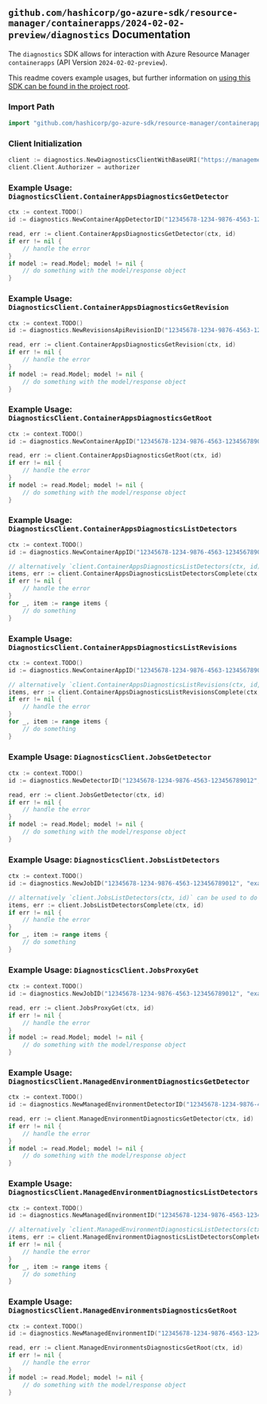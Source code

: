 
## `github.com/hashicorp/go-azure-sdk/resource-manager/containerapps/2024-02-02-preview/diagnostics` Documentation

The `diagnostics` SDK allows for interaction with Azure Resource Manager `containerapps` (API Version `2024-02-02-preview`).

This readme covers example usages, but further information on [using this SDK can be found in the project root](https://github.com/hashicorp/go-azure-sdk/tree/main/docs).

### Import Path

```go
import "github.com/hashicorp/go-azure-sdk/resource-manager/containerapps/2024-02-02-preview/diagnostics"
```


### Client Initialization

```go
client := diagnostics.NewDiagnosticsClientWithBaseURI("https://management.azure.com")
client.Client.Authorizer = authorizer
```


### Example Usage: `DiagnosticsClient.ContainerAppsDiagnosticsGetDetector`

```go
ctx := context.TODO()
id := diagnostics.NewContainerAppDetectorID("12345678-1234-9876-4563-123456789012", "example-resource-group", "containerAppValue", "detectorValue")

read, err := client.ContainerAppsDiagnosticsGetDetector(ctx, id)
if err != nil {
	// handle the error
}
if model := read.Model; model != nil {
	// do something with the model/response object
}
```


### Example Usage: `DiagnosticsClient.ContainerAppsDiagnosticsGetRevision`

```go
ctx := context.TODO()
id := diagnostics.NewRevisionsApiRevisionID("12345678-1234-9876-4563-123456789012", "example-resource-group", "containerAppValue", "revisionValue")

read, err := client.ContainerAppsDiagnosticsGetRevision(ctx, id)
if err != nil {
	// handle the error
}
if model := read.Model; model != nil {
	// do something with the model/response object
}
```


### Example Usage: `DiagnosticsClient.ContainerAppsDiagnosticsGetRoot`

```go
ctx := context.TODO()
id := diagnostics.NewContainerAppID("12345678-1234-9876-4563-123456789012", "example-resource-group", "containerAppValue")

read, err := client.ContainerAppsDiagnosticsGetRoot(ctx, id)
if err != nil {
	// handle the error
}
if model := read.Model; model != nil {
	// do something with the model/response object
}
```


### Example Usage: `DiagnosticsClient.ContainerAppsDiagnosticsListDetectors`

```go
ctx := context.TODO()
id := diagnostics.NewContainerAppID("12345678-1234-9876-4563-123456789012", "example-resource-group", "containerAppValue")

// alternatively `client.ContainerAppsDiagnosticsListDetectors(ctx, id)` can be used to do batched pagination
items, err := client.ContainerAppsDiagnosticsListDetectorsComplete(ctx, id)
if err != nil {
	// handle the error
}
for _, item := range items {
	// do something
}
```


### Example Usage: `DiagnosticsClient.ContainerAppsDiagnosticsListRevisions`

```go
ctx := context.TODO()
id := diagnostics.NewContainerAppID("12345678-1234-9876-4563-123456789012", "example-resource-group", "containerAppValue")

// alternatively `client.ContainerAppsDiagnosticsListRevisions(ctx, id, diagnostics.DefaultContainerAppsDiagnosticsListRevisionsOperationOptions())` can be used to do batched pagination
items, err := client.ContainerAppsDiagnosticsListRevisionsComplete(ctx, id, diagnostics.DefaultContainerAppsDiagnosticsListRevisionsOperationOptions())
if err != nil {
	// handle the error
}
for _, item := range items {
	// do something
}
```


### Example Usage: `DiagnosticsClient.JobsGetDetector`

```go
ctx := context.TODO()
id := diagnostics.NewDetectorID("12345678-1234-9876-4563-123456789012", "example-resource-group", "jobValue", "detectorValue")

read, err := client.JobsGetDetector(ctx, id)
if err != nil {
	// handle the error
}
if model := read.Model; model != nil {
	// do something with the model/response object
}
```


### Example Usage: `DiagnosticsClient.JobsListDetectors`

```go
ctx := context.TODO()
id := diagnostics.NewJobID("12345678-1234-9876-4563-123456789012", "example-resource-group", "jobValue")

// alternatively `client.JobsListDetectors(ctx, id)` can be used to do batched pagination
items, err := client.JobsListDetectorsComplete(ctx, id)
if err != nil {
	// handle the error
}
for _, item := range items {
	// do something
}
```


### Example Usage: `DiagnosticsClient.JobsProxyGet`

```go
ctx := context.TODO()
id := diagnostics.NewJobID("12345678-1234-9876-4563-123456789012", "example-resource-group", "jobValue")

read, err := client.JobsProxyGet(ctx, id)
if err != nil {
	// handle the error
}
if model := read.Model; model != nil {
	// do something with the model/response object
}
```


### Example Usage: `DiagnosticsClient.ManagedEnvironmentDiagnosticsGetDetector`

```go
ctx := context.TODO()
id := diagnostics.NewManagedEnvironmentDetectorID("12345678-1234-9876-4563-123456789012", "example-resource-group", "managedEnvironmentValue", "detectorValue")

read, err := client.ManagedEnvironmentDiagnosticsGetDetector(ctx, id)
if err != nil {
	// handle the error
}
if model := read.Model; model != nil {
	// do something with the model/response object
}
```


### Example Usage: `DiagnosticsClient.ManagedEnvironmentDiagnosticsListDetectors`

```go
ctx := context.TODO()
id := diagnostics.NewManagedEnvironmentID("12345678-1234-9876-4563-123456789012", "example-resource-group", "managedEnvironmentValue")

// alternatively `client.ManagedEnvironmentDiagnosticsListDetectors(ctx, id)` can be used to do batched pagination
items, err := client.ManagedEnvironmentDiagnosticsListDetectorsComplete(ctx, id)
if err != nil {
	// handle the error
}
for _, item := range items {
	// do something
}
```


### Example Usage: `DiagnosticsClient.ManagedEnvironmentsDiagnosticsGetRoot`

```go
ctx := context.TODO()
id := diagnostics.NewManagedEnvironmentID("12345678-1234-9876-4563-123456789012", "example-resource-group", "managedEnvironmentValue")

read, err := client.ManagedEnvironmentsDiagnosticsGetRoot(ctx, id)
if err != nil {
	// handle the error
}
if model := read.Model; model != nil {
	// do something with the model/response object
}
```
